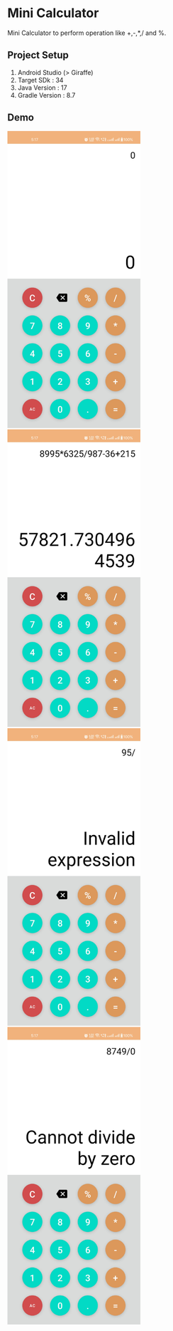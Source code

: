 # Mini Calculator
Mini Calculator to perform operation like +,-,*,/ and %.

## Project Setup
1) Android Studio (> Giraffe)
2) Target SDk : 34
3) Java Version : 17
4) Gradle Version : 8.7

## Demo

<img src="assets/s1.jpg" alt="My Project Logo" width="300"/>

<img src="assets/s2.jpg" alt="My Project Logo" width="300"/>

<img src="assets/s3.jpg" alt="My Project Logo" width="300"/>

<img src="assets/s4.jpg" alt="My Project Logo" width="300"/>
